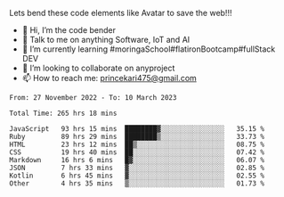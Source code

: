 Lets bend these code elements like Avatar to save the web!!!
- 👋 Hi, I’m the code bender
- 👀 Talk to me on anything Software, IoT and AI
- 🌱 I’m currently learning #moringaSchool#flatironBootcamp#fullStack DEV
- 💞️ I’m looking to collaborate on anyproject
- 📫 How to reach me: princekari475@gmail.com

<!--START_SECTION:waka-->

```text
From: 27 November 2022 - To: 10 March 2023

Total Time: 265 hrs 18 mins

JavaScript   93 hrs 15 mins  ████████▓░░░░░░░░░░░░░░░░   35.15 %
Ruby         89 hrs 29 mins  ████████▒░░░░░░░░░░░░░░░░   33.73 %
HTML         23 hrs 12 mins  ██▒░░░░░░░░░░░░░░░░░░░░░░   08.75 %
CSS          19 hrs 40 mins  ██░░░░░░░░░░░░░░░░░░░░░░░   07.42 %
Markdown     16 hrs 6 mins   █▓░░░░░░░░░░░░░░░░░░░░░░░   06.07 %
JSON         7 hrs 33 mins   ▓░░░░░░░░░░░░░░░░░░░░░░░░   02.85 %
Kotlin       6 hrs 45 mins   ▓░░░░░░░░░░░░░░░░░░░░░░░░   02.55 %
Other        4 hrs 35 mins   ▒░░░░░░░░░░░░░░░░░░░░░░░░   01.73 %
```

<!--END_SECTION:waka-->


<!---
prince475/prince475 is a ✨ special ✨ repository because its `README.md` (this file) appears on your GitHub profile.
You can click the Preview link to take a look at your changes.
--->
